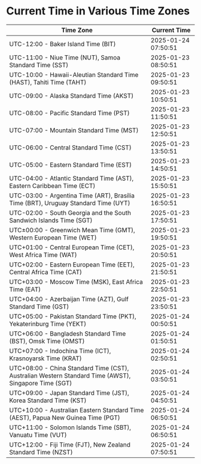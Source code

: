 # Current Time in Various Time Zones

| Time Zone | Current Time |
|-----------|--------------|
| UTC-12:00 - Baker Island Time (BIT) | 2025-01-24 07:50:51 |
| UTC-11:00 - Niue Time (NUT), Samoa Standard Time (SST) | 2025-01-23 08:50:51 |
| UTC-10:00 - Hawaii-Aleutian Standard Time (HAST), Tahiti Time (TAHT) | 2025-01-23 09:50:51 |
| UTC-09:00 - Alaska Standard Time (AKST) | 2025-01-23 10:50:51 |
| UTC-08:00 - Pacific Standard Time (PST) | 2025-01-23 11:50:51 |
| UTC-07:00 - Mountain Standard Time (MST) | 2025-01-23 12:50:51 |
| UTC-06:00 - Central Standard Time (CST) | 2025-01-23 13:50:51 |
| UTC-05:00 - Eastern Standard Time (EST) | 2025-01-23 14:50:51 |
| UTC-04:00 - Atlantic Standard Time (AST), Eastern Caribbean Time (ECT) | 2025-01-23 15:50:51 |
| UTC-03:00 - Argentina Time (ART), Brasília Time (BRT), Uruguay Standard Time (UYT) | 2025-01-23 16:50:51 |
| UTC-02:00 - South Georgia and the South Sandwich Islands Time (SGT) | 2025-01-23 17:50:51 |
| UTC±00:00 - Greenwich Mean Time (GMT), Western European Time (WET) | 2025-01-23 19:50:51 |
| UTC+01:00 - Central European Time (CET), West Africa Time (WAT) | 2025-01-23 20:50:51 |
| UTC+02:00 - Eastern European Time (EET), Central Africa Time (CAT) | 2025-01-23 21:50:51 |
| UTC+03:00 - Moscow Time (MSK), East Africa Time (EAT) | 2025-01-23 22:50:51 |
| UTC+04:00 - Azerbaijan Time (AZT), Gulf Standard Time (GST) | 2025-01-23 23:50:51 |
| UTC+05:00 - Pakistan Standard Time (PKT), Yekaterinburg Time (YEKT) | 2025-01-24 00:50:51 |
| UTC+06:00 - Bangladesh Standard Time (BST), Omsk Time (OMST) | 2025-01-24 01:50:51 |
| UTC+07:00 - Indochina Time (ICT), Krasnoyarsk Time (KRAT) | 2025-01-24 02:50:51 |
| UTC+08:00 - China Standard Time (CST), Australian Western Standard Time (AWST), Singapore Time (SGT) | 2025-01-24 03:50:51 |
| UTC+09:00 - Japan Standard Time (JST), Korea Standard Time (KST) | 2025-01-24 04:50:51 |
| UTC+10:00 - Australian Eastern Standard Time (AEST), Papua New Guinea Time (PGT) | 2025-01-24 06:50:51 |
| UTC+11:00 - Solomon Islands Time (SBT), Vanuatu Time (VUT) | 2025-01-24 06:50:51 |
| UTC+12:00 - Fiji Time (FJT), New Zealand Standard Time (NZST) | 2025-01-24 07:50:51 |
